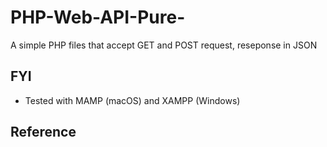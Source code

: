 # PHP-Web-API-Pure-
A simple PHP files that accept GET and POST request, reseponse in JSON

## FYI
- Tested with MAMP (macOS) and XAMPP (Windows)

## Reference
